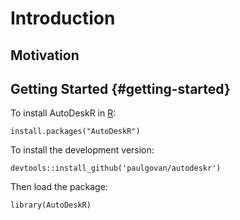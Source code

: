 
# Introduction


## Motivation


## Getting Started {#getting-started}

To install AutoDeskR in [R](https://www.r-project.org):

```
install.packages("AutoDeskR")
```

To install the development version:

```
devtools::install_github('paulgovan/autodeskr')
```

Then load the package:

```
library(AutoDeskR)
```


